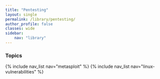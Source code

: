 ```yaml
---
title: "Pentesting"
layout: single
permalink: /library/pentesting/
author_profile: false
classes: wide
sidebar:
    nav: "library"
---
```


### Topics

{% include nav_list nav="metasploit" %}
{% include nav_list nav="linux-vulnerabilities" %}